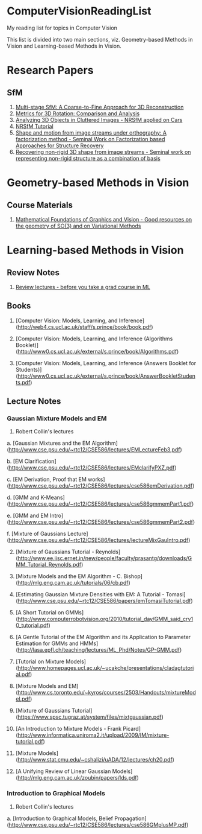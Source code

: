 # ComputerVisionReadingList

My reading list for topics in Computer Vision

This list is divided into two main sections, viz. Geometry-based Methods in Vision and Learning-based Methods in Vision.


# Research Papers







## SfM

1. [Multi-stage SfM: A Coarse-to-Fine Approach for 3D Reconstruction](http://arxiv.org/pdf/1512.06235.pdf)
2. [Metrics for 3D Rotation: Comparison and Analysis](http://www.cs.cmu.edu/~cga/dynopt/readings/Rmetric.pdf)
3. [Analyzing 3D Objects in Cluttered Images - NRSfM applied on Cars](https://papers.nips.cc/paper/4680-analyzing-3d-objects-in-cluttered-images.pdf)
4. [NRSfM Tutorial](http://users.isr.ist.utl.pt/~adb/tutorial_2009/2011_ICCV_Non-rigid_Structure_From_Motion_lourdes.pdf)
5. [Shape and motion from image streams under orthography: A factorization method - Seminal Work on Factorization based Approaches for Structure Recovery](https://people.eecs.berkeley.edu/~yang/courses/cs294-6/papers/TomasiC_Shape%20and%20motion%20from%20image%20streams%20under%20orthography.pdf)
6. [Recovering non-rigid 3D shape from image streams - Seminal work on representing non-rigid structure as a combination of basis](http://cims.nyu.edu/~bregler/bhb-cvpr00.pdf)



# Geometry-based Methods in Vision


## Course Materials

1. [Mathematical Foundations of Graphics and Vision - Good resources on the geometry of SO(3) and on Variational Methods](http://lucaballan.altervista.org/teaching.html)



# Learning-based Methods in Vision

## Review Notes

1. [Review lectures - before you take a grad course in ML](https://www.youtube.com/channel/UC7gOYDYEgXG1yIH_rc2LgOw/playlists)

## Books

1. [Computer Vision: Models, Learning, and Inference] (http://web4.cs.ucl.ac.uk/staff/s.prince/book/book.pdf)

2. [Computer Vision: Models, Learning, and Inference (Algorithms Booklet)] (http://www0.cs.ucl.ac.uk/external/s.prince/book/Algorithms.pdf)

3. [Computer Vision: Models, Learning, and Inference (Answers Booklet for Students)] (http://www0.cs.ucl.ac.uk/external/s.prince/book/AnswerBookletStudents.pdf)


## Lecture Notes


### Gaussian Mixture Models and EM

1. Robert Collin's lectures

  a. [Gaussian Mixtures and the EM Algorithm] (http://www.cse.psu.edu/~rtc12/CSE586/lectures/EMLectureFeb3.pdf)
  
  b. [EM Clarification] (http://www.cse.psu.edu/~rtc12/CSE586/lectures/EMclarifyPXZ.pdf)
  
  c. [EM Derivation, Proof that EM works] (http://www.cse.psu.edu/~rtc12/CSE586/lectures/cse586emDerivation.pdf)
  
  d. [GMM and K-Means] (http://www.cse.psu.edu/~rtc12/CSE586/lectures/cse586gmmemPart1.pdf)
  
  e. [GMM and EM Intro] (http://www.cse.psu.edu/~rtc12/CSE586/lectures/cse586gmmemPart2.pdf)
  
  f. [Mixture of Gaussians Lecture] (http://www.cse.psu.edu/~rtc12/CSE586/lectures/lectureMixGauIntro.pdf)
  
2. [Mixture of Gaussians Tutorial - Reynolds] (http://www.ee.iisc.ernet.in/new/people/faculty/prasantg/downloads/GMM_Tutorial_Reynolds.pdf)

3. [Mixture Models and the EM Algorithm - C. Bishop] (http://mlg.eng.cam.ac.uk/tutorials/06/cb.pdf)

4. [Estimating Gaussian Mixture Densities with EM: A Tutorial - Tomasi] (http://www.cse.psu.edu/~rtc12/CSE586/papers/emTomasiTutorial.pdf)

5. [A Short Tutorial on GMMs] (http://www.computerrobotvision.org/2010/tutorial_day/GMM_said_crv10_tutorial.pdf)

6. [A Gentle Tutorial of the EM Algorithm and its Application to Parameter Estimation for GMMs and HMMs] (http://lasa.epfl.ch/teaching/lectures/ML_Phd/Notes/GP-GMM.pdf)

7. [Tutorial on Mixture Models] (http://www.homepages.ucl.ac.uk/~ucakche/presentations/cladagtutorial.pdf)

8. [Mixture Models and EM] (http://www.cs.toronto.edu/~kyros/courses/2503/Handouts/mixtureModel.pdf)

9. [Mixture of Gaussians Tutorial] (https://www.spsc.tugraz.at/system/files/mixtgaussian.pdf)

10. [An Introduction to Mixture Models - Frank Picard] (http://www.informatica.uniroma2.it/upload/2009/IM/mixture-tutorial.pdf)

11. [Mixture Models] (http://www.stat.cmu.edu/~cshalizi/uADA/12/lectures/ch20.pdf)

12. [A Unifying Review of Linear Gaussian Models] (http://mlg.eng.cam.ac.uk/zoubin/papers/lds.pdf)


### Introduction to Graphical Models

1. Robert Collin's lectures

  a. [Introduction to Graphical Models, Belief Propagation] (http://www.cse.psu.edu/~rtc12/CSE586/lectures/cse586GMplusMP.pdf)
  
